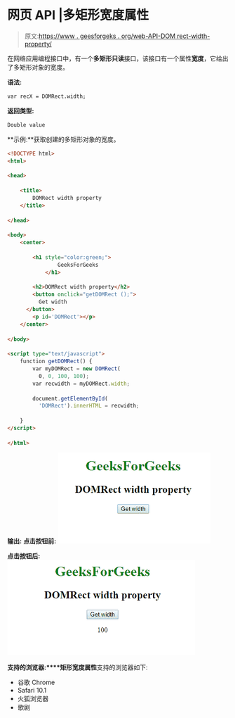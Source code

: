 # 网页 API |多矩形宽度属性

> 原文:[https://www . geesforgeks . org/web-API-DOM rect-width-property/](https://www.geeksforgeeks.org/web-api-domrect-width-property/)

在网络应用编程接口中，有一个**多矩形只读**接口，该接口有一个属性**宽度**，它给出了多矩形对象的宽度。

**语法:**

```html
var recX = DOMRect.width;
```

**返回类型:**

```html
Double value
```

**示例:**获取创建的多矩形对象的宽度。

```html
<!DOCTYPE html>
<html>

<head>

    <title>
        DOMRect width property
    </title>

</head>

<body>
    <center>

        <h1 style="color:green;"> 
                GeeksForGeeks 
            </h1>

        <h2>DOMRect width property</h2>
        <button onclick="getDOMRect ();">
          Get width
      </button>
        <p id='DOMRect'></p>
    </center>

</body>

<script type="text/javascript">
    function getDOMRect() {
        var myDOMRect = new DOMRect(
          0, 0, 100, 100);
        var recwidth = myDOMRect.width;

        document.getElementById(
          'DOMRect').innerHTML = recwidth;

    }
</script>

</html>
```

**输出:**
**点击按钮前:**
![](img/30429a47df1e8486ab1958443c6bbce4.png)

**点击按钮后:**
![](img/798d34d65739d1828b0ac5de8eac4ebb.png)

**支持的浏览器:****矩形宽度属性**支持的浏览器如下:

*   谷歌 Chrome
*   Safari 10.1
*   火狐浏览器
*   歌剧